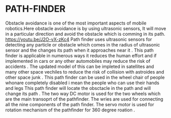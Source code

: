# PATH-FINDER
Obstacle avoidance is one of the most important aspects of mobile robotics.Here obstacle avoidance is  by  using ultrasonic sensors, 
It will move in a particular direction and avoid the obstacle which is comming in its path.
https://youtu.be/J2O-vX-zKc4
Path finder uses  ultrasonic sensors for detecting any particle or obstacle which comes in the radius of ultrasonic sensor and the  changes its  path when it approaches near it .
This path finder is applicable in numerous ways it reduces the human effort and if implemented in cars or any other automobiles may reduce the risk  of accidents .
The updated model of this can be impleted in satellites and many other space  vechiles to reduce the risk of collision with astroides and other space junk .
This path finder can be used in the wheel chair of people whonare completely disabled i mean the people who can use their hands and legs 
This path finder will locate the obsctacle in the path and will change its path .
The two way DC motor is used for the two wheels which are the main transoprt of the pathfinder.
The wries are used for connecting all the nine components of the path finder.
The servo motor is used for rotation mechanism of the pathfinder for 360 degree roation .



